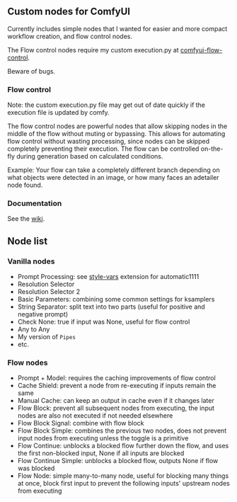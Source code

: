 ## Custom nodes for ComfyUI

Currently includes simple nodes that I wanted for easier and more compact workflow creation, and flow control nodes.

The Flow control nodes require my custom execution.py at [comfyui-flow-control](https://github.com/SirVeggie/comfyui-flow-control).

Beware of bugs.

### Flow control

Note: the custom execution.py file may get out of date quickly if the execution file is updated by comfy.

The flow control nodes are powerful nodes that allow skipping nodes in the middle of the flow without muting or bypassing. This allows for automating flow control without wasting processing, since nodes can be skipped completely preventing their execution. The flow can be controlled on-the-fly during generation based on calculated conditions.

Example: Your flow can take a completely different branch depending on what objects were detected in an image, or how many faces an adetailer node found.

### Documentation

See the [wiki](https://github.com/SirVeggie/comfyui-sv-nodes/wiki).

## Node list

### Vanilla nodes

- Prompt Processing: see [style-vars](https://github.com/SirVeggie/extension-style-vars) extension for automatic1111
- Resolution Selector
- Resolution Selector 2
- Basic Parameters: combining some common settings for ksamplers
- String Separator: split text into two parts (useful for positive and negative prompt)
- Check None: true if input was None, useful for flow control
- Any to Any
- My version of `Pipes`
- etc.

### Flow nodes

- Prompt + Model: requires the caching improvements of flow control
- Cache Shield: prevent a node from re-executing if inputs remain the same
- Manual Cache: can keep an output in cache even if it changes later
- Flow Block: prevent all subsequent nodes from executing, the input nodes are also not executed if not needed elsewhere
- Flow Block Signal: combine with flow block
- Flow Block Simple: combines the previous two nodes, does not prevent input nodes from executing unless the toggle is a primitive
- Flow Continue: unblocks a blocked flow further down the flow, and uses the first non-blocked input, None if all inputs are blocked
- Flow Continue Simple: unblocks a blocked flow, outputs None if flow was blocked
- Flow Node: simple many-to-many node, useful for blocking many things at once, block first input to prevent the following inputs' upstream nodes from executing
